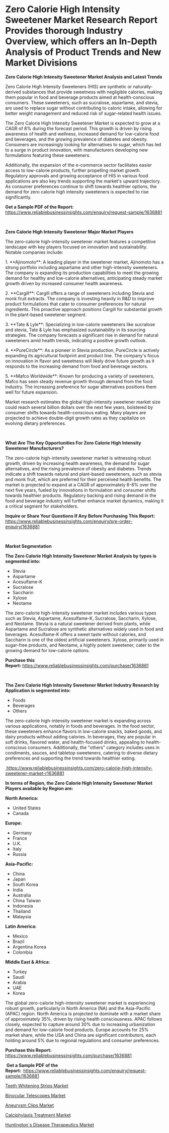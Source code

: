 <p><h1>Zero Calorie High Intensity Sweetener Market Research Report Provides thorough Industry Overview, which offers an In-Depth Analysis of Product Trends and New Market Divisions</h1></p><p><strong>Zero Calorie High Intensity Sweetener Market Analysis and Latest Trends</strong></p>
<p><p>Zero Calorie High Intensity Sweeteners (HIS) are synthetic or naturally-derived substances that provide sweetness with negligible calories, making them popular in food and beverage products aimed at health-conscious consumers. These sweeteners, such as sucralose, aspartame, and stevia, are used to replace sugar without contributing to caloric intake, allowing for better weight management and reduced risk of sugar-related health issues.</p><p>The Zero Calorie High Intensity Sweetener Market is expected to grow at a CAGR of 8% during the forecast period. This growth is driven by rising awareness of health and wellness, increased demand for low-calorie food and beverages, and the growing prevalence of diabetes and obesity. Consumers are increasingly looking for alternatives to sugar, which has led to a surge in product innovation, with manufacturers developing new formulations featuring these sweeteners. </p><p>Additionally, the expansion of the e-commerce sector facilitates easier access to low-calorie products, further propelling market growth. Regulatory approvals and growing acceptance of HIS in various food applications are also key trends supporting the market's upward trajectory. As consumer preferences continue to shift towards healthier options, the demand for zero calorie high intensity sweeteners is expected to rise significantly.</p></p>
<p><strong>Get a Sample PDF of the Report:&nbsp;</strong> <a href="https://www.reliablebusinessinsights.com/enquiry/request-sample/1636881">https://www.reliablebusinessinsights.com/enquiry/request-sample/1636881</a></p>
<p>&nbsp;</p>
<p><strong>Zero Calorie High Intensity Sweetener Major Market Players</strong></p>
<p><p>The zero-calorie high-intensity sweetener market features a competitive landscape with key players focused on innovation and sustainability. Notable companies include:</p><p>1. **Ajinomoto**: A leading player in the sweetener market, Ajinomoto has a strong portfolio including aspartame and other high-intensity sweeteners. The company is expanding its production capabilities to meet the growing demand for healthy and low-calorie alternatives, anticipating steady market growth driven by increased consumer health awareness.</p><p>2. **Cargill**: Cargill offers a range of sweeteners including Stevia and monk fruit extracts. The company is investing heavily in R&D to improve product formulations that cater to consumer preferences for natural ingredients. This proactive approach positions Cargill for substantial growth in the plant-based sweetener segment.</p><p>3. **Tate & Lyle**: Specializing in low-calorie sweeteners like sucralose and stevia, Tate & Lyle has emphasized sustainability in its sourcing strategies. The company forecasts a significant rise in demand for natural sweeteners amid health trends, indicating a positive growth outlook.</p><p>4. **PureCircle**: As a pioneer in Stevia production, PureCircle is actively expanding its agricultural footprint and product line. The company's focus on innovation in flavor and sweetness will likely drive future growth as it responds to the increasing demand from food and beverage sectors.</p><p>5. **Mafco Worldwide**: Known for producing a variety of sweeteners, Mafco has seen steady revenue growth through demand from the food industry. The increasing preference for sugar alternatives positions them well for future expansion.</p><p>Market research estimates the global high-intensity sweetener market size could reach several billion dollars over the next few years, bolstered by consumer shifts towards health-conscious eating. Many players are projected to achieve double-digit growth rates as they capitalize on evolving dietary preferences.</p></p>
<p>&nbsp;</p>
<p><strong>What Are The Key Opportunities For Zero Calorie High Intensity Sweetener Manufacturers?</strong></p>
<p><p>The zero-calorie high-intensity sweetener market is witnessing robust growth, driven by increasing health awareness, the demand for sugar alternatives, and the rising prevalence of obesity and diabetes. Trends indicate a shift towards natural and plant-based sweeteners, such as stevia and monk fruit, which are preferred for their perceived health benefits. The market is projected to expand at a CAGR of approximately 6-8% over the next five years, fueled by innovations in formulation and consumer shifts towards healthier products. Regulatory backing and rising demand in the food and beverage industry will further enhance market dynamics, making it a critical segment for stakeholders.</p></p>
<p><strong>Inquire or Share Your Questions If Any Before Purchasing This Report:</strong> <a href="https://www.reliablebusinessinsights.com/enquiry/pre-order-enquiry/1636881">https://www.reliablebusinessinsights.com/enquiry/pre-order-enquiry/1636881</a></p>
<p>&nbsp;</p>
<p><strong>Market Segmentation</strong></p>
<p><strong>The Zero Calorie High Intensity Sweetener Market Analysis by types is segmented into:</strong></p>
<p><ul><li>Stevia</li><li>Aspartame</li><li>Acesulfame-K</li><li>Sucralose</li><li>Saccharin</li><li>Xylose</li><li>Neotame</li></ul></p>
<p><p>The zero-calorie high-intensity sweetener market includes various types such as Stevia, Aspartame, Acesulfame-K, Sucralose, Saccharin, Xylose, and Neotame. Stevia is a natural sweetener derived from plants, while Aspartame and Sucralose are synthetic alternatives widely used in food and beverages. Acesulfame-K offers a sweet taste without calories, and Saccharin is one of the oldest artificial sweeteners. Xylose, primarily used in sugar-free products, and Neotame, a highly potent sweetener, cater to the growing demand for low-calorie options.</p></p>
<p><strong>Purchase this Report:&nbsp;</strong><a href="https://www.reliablebusinessinsights.com/purchase/1636881">https://www.reliablebusinessinsights.com/purchase/1636881</a></p>
<p>&nbsp;</p>
<p><strong>The Zero Calorie High Intensity Sweetener Market Industry Research by Application is segmented into:</strong></p>
<p><ul><li>Foods</li><li>Beverages</li><li>Others</li></ul></p>
<p><p>The zero-calorie high-intensity sweetener market is expanding across various applications, notably in foods and beverages. In the food sector, these sweeteners enhance flavors in low-calorie snacks, baked goods, and dairy products without adding calories. In beverages, they are popular in soft drinks, flavored water, and health-focused drinks, appealing to health-conscious consumers. Additionally, the "others" category includes uses in condiments, sauces, and tabletop sweeteners, catering to diverse dietary preferences and supporting the trend towards healthier eating.</p></p>
<p><a href="https://www.reliablebusinessinsights.com/zero-calorie-high-intensity-sweetener-market-r1636881">&nbsp;https://www.reliablebusinessinsights.com/zero-calorie-high-intensity-sweetener-market-r1636881</a></p>
<p><strong>In terms of Region, the Zero Calorie High Intensity Sweetener Market Players available by Region are:</strong></p>
<p>
    <p> <strong> North America: </strong>
        <ul>
            <li>United States</li>
            <li>Canada</li>
        </ul>
        </p> 
    <p> <strong> Europe: </strong>
        <ul>
            <li>Germany</li>
            <li>France</li>
            <li>U.K.</li>
            <li>Italy</li>
            <li>Russia</li>
        </ul>
        </p> 
    <p> <strong> Asia-Pacific: </strong>
        <ul>
            <li>China</li>
            <li>Japan</li>
            <li>South Korea</li>
            <li>India</li>
            <li>Australia</li>
            <li>China Taiwan</li>
            <li>Indonesia</li>
            <li>Thailand</li>
            <li>Malaysia</li>
        </ul>
        </p> 
    <p> <strong> Latin America: </strong>
        <ul>
            <li>Mexico</li>
            <li>Brazil</li>
            <li>Argentina Korea</li>
            <li>Colombia</li>
        </ul>
        </p> 
    <p> <strong> Middle East & Africa: </strong>
        <ul>
            <li>Turkey</li>
            <li>Saudi</li>
            <li>Arabia</li>
            <li>UAE</li>
            <li>Korea</li>
        </ul>
    </p>
    </p>
<p><p>The global zero-calorie high-intensity sweetener market is experiencing robust growth, particularly in North America (NA) and the Asia-Pacific (APAC) region. North America is projected to dominate with a market share of approximately 35%, driven by rising health consciousness. APAC follows closely, expected to capture around 30% due to increasing urbanization and demand for low-calorie food products. Europe accounts for 25% market share, while the USA and China are significant contributors, each holding around 5% due to regional regulations and consumer preferences.</p></p>
<p><strong>Purchase this Report: </strong><a href="https://www.reliablebusinessinsights.com/purchase/1636881">https://www.reliablebusinessinsights.com/purchase/1636881</a></p>
<p>&nbsp;<strong>Get a Sample PDF of the Report:&nbsp;&nbsp;</strong><a href="https://www.reliablebusinessinsights.com/enquiry/request-sample/1636881">https://www.reliablebusinessinsights.com/enquiry/request-sample/1636881</a></p>
<p><strong></strong></p>
<p><p><a href="https://issuu.com/reportprime-2/docs/teeth-whitening-strips-market-size-_c86fa2b071df11">Teeth Whitening Strips Market</a></p><p><a href="https://issuu.com/reportprime-2/docs/binocular-telescopes-market-size-20_174a9b3a9da258">Binocular Telescopes Market</a></p><p><a href="https://www.linkedin.com/pulse/unveiling-market-trends-global-aneurysm-clips-growth-regional-0cvte?trackingId=FQk5Y6YpRLKNt%2B59g1nNKQ%3D%3D">Aneurysm Clips Market</a></p><p><a href="https://www.linkedin.com/pulse/role-calciphylaxis-treatment-market-applications-hospitals-owltc?trackingId=4Of2MQyZQrGHctXPcoluuQ%3D%3D">Calciphylaxis Treatment Market</a></p><p><a href="https://medium.com/@jasminebabez/global-huntington-s-disease-therapeutics-market-trends-and-innovations-a-forward-looking-analysis-7bd4e6b6dabf">Huntington`s Disease Therapeutics Market</a></p></p>